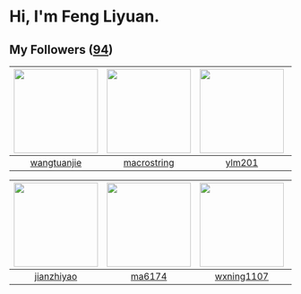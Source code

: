 # Hi, I'm Feng Liyuan.

## My Followers ([94](https://github.com/SunRunAway?tab=followers))

| <img src="https://avatars.githubusercontent.com/u/4090971?v=4" width="150" height="150" /> | <img src="https://avatars.githubusercontent.com/u/35601156?v=4" width="150" height="150" /> | <img src="https://avatars.githubusercontent.com/u/588162?v=4" width="150" height="150" /> | <img src="https://avatars.githubusercontent.com/u/50138288?v=4" width="150" height="150" /> |
| :----------------------------------------------------------------------------------------: | :-----------------------------------------------------------------------------------------: | :---------------------------------------------------------------------------------------: | :-----------------------------------------------------------------------------------------: |
|                        [wangtuanjie](https://github.com/wangtuanjie)                       |                        [macrostring](https://github.com/macrostring)                        |                            [ylm201](https://github.com/ylm201)                            |                       [xuhuifang996](https://github.com/xuhuifang996)                       |

| <img src="https://avatars.githubusercontent.com/u/6133860?v=4" width="150" height="150" /> | <img src="https://avatars.githubusercontent.com/u/1449133?v=4" width="150" height="150" /> | <img src="https://avatars.githubusercontent.com/u/42286315?v=4" width="150" height="150" /> | <img src="https://avatars.githubusercontent.com/u/4281540?v=4" width="150" height="150" /> |
| :----------------------------------------------------------------------------------------: | :----------------------------------------------------------------------------------------: | :-----------------------------------------------------------------------------------------: | :----------------------------------------------------------------------------------------: |
|                         [jianzhiyao](https://github.com/jianzhiyao)                        |                             [ma6174](https://github.com/ma6174)                            |                         [wxning1107](https://github.com/wxning1107)                         |                           [chchannn](https://github.com/chchannn)                          |